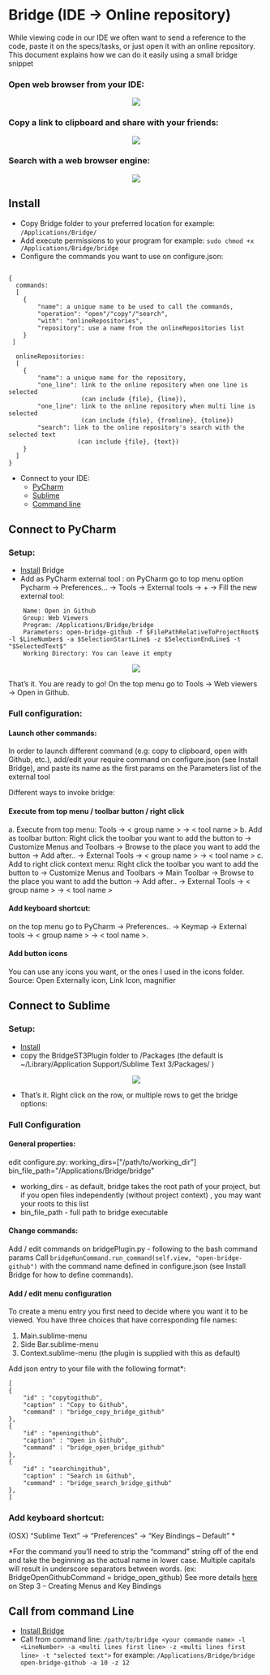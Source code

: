 # Bridge (IDE -> Online repository)
While viewing code in our IDE we often want to send a reference to the code, paste it on the specs/tasks, 
or just open it with an online repository. This document explains how we can do it easily using a small bridge snippet

### Open web browser from your IDE:
<p align="center">
  <img src="https://d2mxuefqeaa7sj.cloudfront.net/s_11F3C9DBC2699EB276FC6AB5BDFD86E99A8581A62445EEF6C31D93F93ED0C4A7_1491682386129_githubopen.gif"/>
</p>

### Copy a link to clipboard and share with your friends:
<p align="center">
  <img src="https://d2mxuefqeaa7sj.cloudfront.net/s_11F3C9DBC2699EB276FC6AB5BDFD86E99A8581A62445EEF6C31D93F93ED0C4A7_1491682055517_githubcopy.gif"/>
</p>

### Search with a web browser engine:
<p align="center">
  <img src="https://d2mxuefqeaa7sj.cloudfront.net/s_11F3C9DBC2699EB276FC6AB5BDFD86E99A8581A62445EEF6C31D93F93ED0C4A7_1491682389886_githubsearch.gif"/>
</p>

## Install

- Copy Bridge folder to your preferred location 
    for example: `/Applications/Bridge/` 
- Add execute permissions to your program
    for example: `sudo chmod +x /Applications/Bridge/bridge` 
- Configure the commands you want to use on configure.json:
```

{
  commands: 
  [ 
    {
        "name": a unique name to be used to call the commands,
        "operation": "open"/"copy"/"search",
        "with": "onlineRepositories", 
        "repository": use a name from the onlineRepositories list
    }
 ]
 
  onlineRepositories: 
  [
    {
        "name": a unique name for the repository,
        "one_line": link to the online repository when one line is selected 
                    (can include {file}, {line}),
        "one_line": link to the online repository when multi line is selected 
                    (can include {file}, {fromline}, {toline})
        "search": link to the online repository's search with the selected text
                   (can include {file}, {text})
    } 
  ]
}
```
- Connect to your IDE:
  - [PyCharm](https://github.com/akiriati/Bridge-Project/#connect-to-pycharm)
  - [Sublime](https://github.com/akiriati/Bridge-Project/#connect-to-sublime)
  - [Command line](https://github.com/akiriati/Bridge-Project/#call-from-command-line)
  

## Connect to PyCharm
### Setup:
- [Install](https://github.com/akiriati/Bridge-Project/#install) Bridge
- Add as PyCharm external tool : on PyCharm go to top menu option Pycharm → Preferences… → Tools → External tools → + → Fill the new external tool:
```    
    Name: Open in Github
    Group: Web Viewers
    Program: /Applications/Bridge/bridge
    Parameters: open-bridge-github -f $FilePathRelativeToProjectRoot$ -l $LineNumber$ -a $SelectionStartLine$ -z $SelectionEndLine$ -t "$SelectedText$"
    Working Directory: You can leave it empty
```

<p align="center">
  <img src="https://d2mxuefqeaa7sj.cloudfront.net/s_98F321F8DFAFC39E8F08BA8ABB1A24A183DE38E5B37BED888C6C7EABAB07F8F0_1491340791745_Screen+Shot+2017-04-05+at+12.19.19+AM.png"/>
</p>


That’s it. You are ready to go! 
On the top menu go to Tools → Web viewers → Open in Github.

### Full configuration:
#### Launch other commands: 

In order to launch different command (e.g: copy to clipboard, open with Github, etc.), add/edit your require command on configure.json (see Install Bridge), and paste its name as the first params on the Parameters list of the external tool

Different ways to invoke bridge:

#### Execute from top menu / toolbar button / right click

a. Execute from top menu: Tools → < group name > → < tool name >
b. Add as toolbar button: Right click the toolbar you want to add the button to → Customize Menus and Toolbars → Browse to the place you want to add the button → Add after.. → External Tools → < group name > → < tool name >
c. Add to right click context menu: Right click the toolbar you want to add the button to → Customize Menus and Toolbars → Main Toolbar → Browse to the place you want to add the button → Add after.. → External Tools → < group name > → < tool name >

#### Add keyboard shortcut:

on the top menu go to PyCharm → Preferences.. → Keymap → External tools → < group name > → < tool name >. 


#### Add button icons

You can use any icons you want, or the ones I used in the icons folder.
Source: Open Externally icon, Link Icon, magnifier

## Connect to Sublime

### Setup:
- [Install](https://github.com/akiriati/Bridge-Project/#install)
- copy the BridgeST3Plugin folder to <Sublime application data path>/Packages (the default is ~/Library/Application Support/Sublime Text 3/Packages/ )
<p align="center">
  <img src="https://d2mxuefqeaa7sj.cloudfront.net/s_D5D266D4E3BBA65BBFF67EA1B1AC1DBB134D5E95090EAC9B94BAEBD4024DF8D8_1491672468895_Screen+Shot+2017-04-08+at+8.25.12+PM_2.png"/>
</p>


- That’s it. Right click on the row, or multiple rows to get the bridge options:

### Full Configuration
#### General properties:

edit configure.py:
working_dirs=["/path/to/working_dir"]
bin_file_path="/Applications/Bridge/bridge"

- working_dirs - as default, bridge takes the root path of your project, but if you open files independently (without project context) , you may want your roots to this list
- bin_file_path - full path to bridge executable

#### Change commands:
Add / edit commands on bridgePlugin.py - following to the bash command params
Call `bridgeRunCommand.run_command(self.view, "open-bridge-github")`  with the command name defined in configure.json (see Install Bridge for how to define commands).

#### Add / edit menu configuration
To create a menu entry you first need to decide where you want it to be viewed. You have three choices that have corresponding file names:

1. Main.sublime-menu
2. Side Bar.sublime-menu
3. Context.sublime-menu (the plugin is supplied with this as default)

Add json entry to your file with the following format*:
```
[
{
    "id" : "copytogithub",
    "caption" : "Copy to Github",
    "command" : "bridge_copy_bridge_github"
},
{
    "id" : "openingithub",
    "caption" : "Open in Github",
    "command" : "bridge_open_bridge_github"
},
{
    "id" : "searchingithub",
    "caption" : "Search in Github",
    "command" : "bridge_search_bridge_github"
},
]
```
### Add keyboard shortcut:
(OSX) “Sublime Text” ->  “Preferences” -> “Key Bindings – Default” *

*For the command you’ll need to strip the “command” string off of the end and take the beginning as the actual name in lower case. Multiple capitals will result in underscore separators between words. (ex: BridgeOpenGithubCommand = bridge_open_github)
See more details [here](https://cnpagency.com/blog/creating-sublime-text-3-plugins-part-1/) on Step 3 – Creating Menus and Key Bindings

## Call from command Line
- [Install Bridge](https://github.com/akiriati/Bridge-Project/#install)
- Call from command line:
`/path/to/bridge <your commande name> -l <LineNumber> -a <multi lines first line> -z <multi lines first line> -t "selected text">` 
for example:
`/Applications/Bridge/bridge open-bridge-github -a 10 -z 12` 

